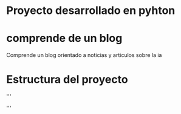 # Proyecto desarrollado en pyhton 

# comprende de un blog 

Comprende un blog orientado a noticias y articulos sobre la ia


# Estructura del proyecto

'''


'''